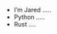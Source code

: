 - I’m Jared .....
- Python .....
- Rust ....

<!---
Jared033/Jared033 is a ✨ special ✨ repository because its `README.md` (this file) appears on your GitHub profile.
You can click the Preview link to take a look at your changes.
--->

